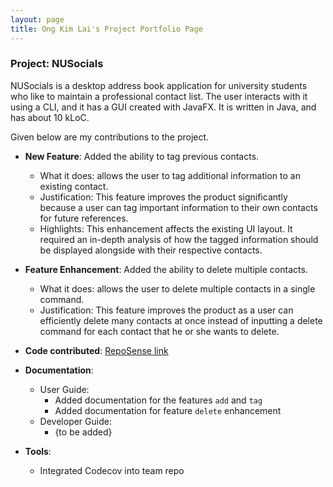 ```yaml
---
layout: page
title: Ong Kim Lai's Project Portfolio Page
---
```


### Project: NUSocials

NUSocials is a desktop address book application for university students who like to maintain a professional contact list. The user interacts with it using a CLI, and it has a GUI created with JavaFX. It is written in Java, and has about 10 kLoC.

Given below are my contributions to the project.

* **New Feature**: Added the ability to tag previous contacts.
  * What it does: allows the user to tag additional information to an existing contact.
  * Justification: This feature improves the product significantly because a user can tag important information to their own contacts for future references.
  * Highlights: This enhancement affects the existing UI layout. It required an in-depth analysis of how the tagged information should be displayed alongside with their respective contacts.

* **Feature Enhancement**: Added the ability to delete multiple contacts.
  * What it does: allows the user to delete multiple contacts in a single command.
  * Justification: This feature improves the product as a user can efficiently delete many contacts at once instead of inputting a delete command for each contact that he or she wants to delete.

* **Code contributed**: [RepoSense link](https://nus-cs2103-ay2122s2.github.io/tp-dashboard/?search=&sort=groupTitle&sortWithin=title&timeframe=commit&mergegroup=&groupSelect=groupByRepos&breakdown=true&checkedFileTypes=docs~functional-code~test-code~other&since=2022-02-18&tabOpen=true&tabType=authorship&tabAuthor=ongkimlai&tabRepo=AY2122S2-CS2103T-W11-1%2Ftp%5Bmaster%5D&authorshipIsMergeGroup=false&authorshipFileTypes=docs&authorshipIsBinaryFileTypeChecked=false&zA=ongkimlai&zR=AY2122S2-CS2103T-W11-1%2Ftp%5Bmaster%5D&zACS=81.23391812865498&zS=2022-02-18&zFS=&zU=2022-02-26&zMG=false&zFTF=commit&zFGS=groupByRepos&zFR=false)

* **Documentation**:
  * User Guide:
    * Added documentation for the features `add` and `tag`
    * Added documentation for feature `delete` enhancement 
  * Developer Guide:
    * {to be added}

* **Tools**:
  * Integrated Codecov into team repo
